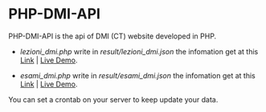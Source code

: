 # PHP-DMI-API
PHP-DMI-API is the api of DMI (CT) website developed in PHP.

- _lezioni_dmi.php_ write in _result/lezioni_dmi.json_ the infomation get at this [Link](http://web.dmi.unict.it/Didattica/Laurea%20Triennale%20in%20Informatica%20L-31/Calendario%20delle%20Lezioni) | [Live Demo](http://188.213.170.165/PHP-DMI-API/result/lezioni_dmi.json).

- _esami_dmi.php_ write in _result/esami_dmi.json_ the infomation get at this [Link](http://web.dmi.unict.it/Didattica/Laurea%20Triennale%20in%20Informatica%20L-31/Calendario%20dEsami) | [Live Demo](http://188.213.170.165/PHP-DMI-API/result/esami_dmi.json).

You can set a crontab on your server to keep update your data.

